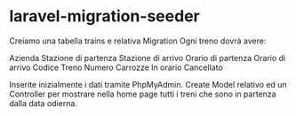 # laravel-migration-seeder

Creiamo una tabella trains e relativa Migration
Ogni treno dovrà avere:

Azienda
Stazione di partenza
Stazione di arrivo
Orario di partenza
Orario di arrivo
Codice Treno
Numero Carrozze
In orario
Cancellato

Inserite inizialmente i dati tramite PhpMyAdmin.
Create Model relativo ed un Controller per mostrare nella home page tutti i treni che sono in partenza dalla data odierna.